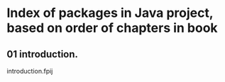 # Index of packages in Java project, based on order of chapters in book

## 01 introduction.

introduction.fpij
